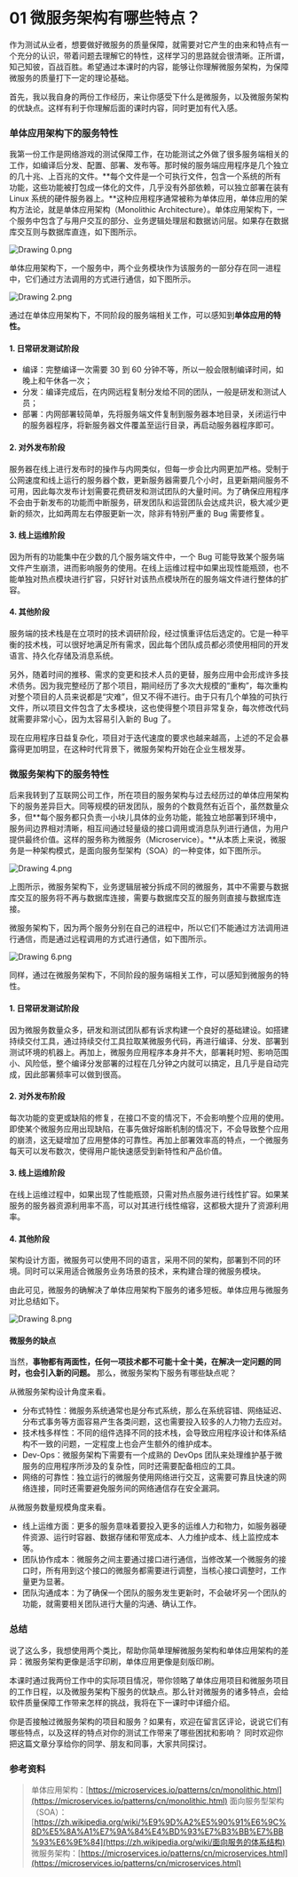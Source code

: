01 微服务架构有哪些特点？
==============

作为测试从业者，想要做好微服务的质量保障，就需要对它产生的由来和特点有一个充分的认识，带着问题去理解它的特性，这样学习的思路就会很清晰。正所谓，知己知彼，百战百胜。希望通过本课时的内容，能够让你理解微服务架构，为保障微服务的质量打下一定的理论基础。

首先，我以我自身的两份工作经历，来让你感受下什么是微服务，以及微服务架构的优缺点。这样有利于你理解后面的课时内容，同时更加有代入感。

### 单体应用架构下的服务特性

我第一份工作是网络游戏的测试保障工作，在功能测试之外做了很多服务端相关的工作，如编译后分发、配置、部署、发布等。那时候的服务端应用程序是几个独立的几十兆、上百兆的文件。**每个文件是一个可执行文件，包含一个系统的所有功能，这些功能被打包成一体化的文件，几乎没有外部依赖，可以独立部署在装有 Linux 系统的硬件服务器上。**这种应用程序通常被称为单体应用，单体应用的架构方法论，就是单体应用架构（Monolithic Architecture）。单体应用架构下，一个服务中包含了与用户交互的部分、业务逻辑处理层和数据访问层。如果存在数据库交互则与数据库直连，如下图所示。

![Drawing 0.png](assets/Ciqc1F8VMbWADRXPAABfysmIcFg665.png)

单体应用架构下，一个服务中，两个业务模块作为该服务的一部分存在同一进程中，它们通过方法调用的方式进行通信，如下图所示。

![Drawing 2.png](assets/Ciqc1F8VMb6AFe-pAAAxKvxK3wA298.png)

通过在单体应用架构下，不同阶段的服务端相关工作，可以感知到**单体应用的特性。**

#### 1\. 日常研发测试阶段

* 编译：完整编译一次需要 30 到 60 分钟不等，所以一般会限制编译时间，如晚上和午休各一次；
* 分发：编译完成后，在内网远程复制分发给不同的团队，一般是研发和测试人员；
* 部署：内网部署较简单，先将服务端文件复制到服务器本地目录，关闭运行中的服务器程序，将新服务器文件覆盖至运行目录，再启动服务器程序即可。

#### 2\. 对外发布阶段

服务器在线上进行发布时的操作与内网类似，但每一步会比内网更加严格。受制于公网速度和线上运行的服务器个数，更新服务器需要几个小时，且更新期间服务不可用，因此每次发布计划需要花费研发和测试团队的大量时间。为了确保应用程序不会由于新发布的功能而中断服务，研发团队和运营团队会达成共识，极大减少更新的频次，比如两周左右停服更新一次，除非有特别严重的 Bug 需要修复。

#### 3\. 线上运维阶段

因为所有的功能集中在少数的几个服务端文件中，一个 Bug 可能导致某个服务端文件产生崩溃，进而影响服务的使用。在线上运维过程中如果出现性能瓶颈，也不能单独对热点模块进行扩容，只好针对该热点模块所在的服务端文件进行整体的扩容。

#### 4\. 其他阶段

服务端的技术栈是在立项时的技术调研阶段，经过慎重评估后选定的。它是一种平衡的技术栈，可以很好地满足所有需求，因此每个团队成员都必须使用相同的开发语言、持久化存储及消息系统。

另外，随着时间的推移、需求的变更和技术人员的更替，服务应用中会形成许多技术债务。因为我完整经历了那个项目，期间经历了多次大规模的“重构”，每次重构对整个项目的人员来说都是“灾难”，但又不得不进行。由于只有几个单独的可执行文件，所以项目文件包含了太多模块，这也使得整个项目非常复杂，每次修改代码就需要非常小心，因为太容易引入新的 Bug 了。

现在应用程序日益复杂化，项目对于迭代速度的要求也越来越高，上述的不足会暴露得更加明显，在这种时代背景下，微服务架构开始在企业生根发芽。

### 微服务架构下的服务特性

后来我转到了互联网公司工作，所在项目的服务架构与过去经历过的单体应用架构下的服务差异巨大。同等规模的研发团队，服务的个数竟然有近百个，虽然数量众多，但**每个服务都只负责一小块儿具体的业务功能，能独立地部署到环境中，服务间边界相对清晰，相互间通过轻量级的接口调用或消息队列进行通信，为用户提供最终价值。这样的服务称为微服务（Microservice）。**从本质上来说，微服务是一种架构模式，是面向服务型架构（SOA）的一种变体，如下图所示。

![Drawing 4.png](assets/Ciqc1F8VMgmAbQ0RAACD0qeLHMs761.png)

上图所示，微服务架构下，业务逻辑层被分拆成不同的微服务，其中不需要与数据库交互的服务将不再与数据库连接，需要与数据库交互的服务则直接与数据库连接。

微服务架构下，因为两个服务分别在自己的进程中，所以它们不能通过方法调用进行通信，而是通过远程调用的方式进行通信，如下图所示。

![Drawing 6.png](assets/Ciqc1F8VMhGAIS2iAAAyeIWdJZ4810.png)

同样，通过在微服务架构下，不同阶段的服务端相关工作，可以感知到微服务的特性。

#### 1\. 日常研发测试阶段

因为微服务数量众多，研发和测试团队都有诉求构建一个良好的基础建设。如搭建持续交付工具，通过持续交付工具拉取某微服务代码，再进行编译、分发、部署到测试环境的机器上。再加上，微服务应用程序本身并不大，部署耗时短、影响范围小、风险低，整个编译分发部署的过程在几分钟之内就可以搞定，且几乎是自动完成，因此部署频率可以做到很高。

#### 2\. 对外发布阶段

每次功能的变更或缺陷的修复，在接口不变的情况下，不会影响整个应用的使用。即使某个微服务应用出现缺陷，在事先做好熔断机制的情况下，不会导致整个应用的崩溃，这无疑增加了应用整体的可靠性。再加上部署效率高的特点，一个微服务每天可以发布数次，使得用户能快速感受到新特性和产品价值。

#### 3\. 线上运维阶段

在线上运维过程中，如果出现了性能瓶颈，只需对热点服务进行线性扩容。如果某服务的服务器资源利用率不高，可以对其进行线性缩容，这都极大提升了资源利用率。

#### 4\. 其他阶段

架构设计方面，微服务可以使用不同的语言，采用不同的架构，部署到不同的环境。同时可以采用适合微服务业务场景的技术，来构建合理的微服务模块。

由此可见，微服务的确解决了单体应用架构下服务的诸多短板。单体应用与微服务对比总结如下。

![Drawing 8.png](assets/CgqCHl8VMjCAeWiUAAB11eN264M629.png)

#### 微服务的缺点

当然，**事物都有两面性，任何一项技术都不可能十全十美，在解决一定问题的同时，也会引入新的问题。** 那么，微服务架构下服务有哪些缺点呢？

从微服务架构设计角度来看。

* 分布式特性：微服务系统通常也是分布式系统，那么在系统容错、网络延迟、分布式事务等方面容易产生各类问题，这也需要投入较多的人力物力去应对。
* 技术栈多样性：不同的组件选择不同的技术栈，会导致应用程序设计和体系结构不一致的问题，一定程度上也会产生额外的维护成本。
* Dev-Ops：微服务架构下需要有一个成熟的 DevOps 团队来处理维护基于微服务的应用程序所涉及的复杂性，同时还需要配备相应的工具。
* 网络的可靠性：独立运行的微服务使用网络进行交互，这需要可靠且快速的网络连接，同时还需要避免服务间的网络通信存在安全漏洞。

从微服务数量规模角度来看。

* 线上运维方面：更多的服务意味着要投入更多的运维人力和物力，如服务器硬件资源、运行时容器、数据存储和带宽成本、人力维护成本、线上监控成本等。
* 团队协作成本：微服务之间主要通过接口进行通信，当修改某一个微服务的接口时，所有用到这个接口的微服务都需要进行调整，当核心接口调整时，工作量更为显著。
* 团队沟通成本：为了确保一个团队的服务发生更新时，不会破坏另一个团队的功能，就需要相关团队进行大量的沟通、确认工作。

### 总结

说了这么多，我想使用两个类比，帮助你简单理解微服务架构和单体应用架构的差异：微服务架构更像是活字印刷，单体应用更像是刻版印刷。

本课时通过我两份工作中的实际项目情况，带你领略了单体应用项目和微服务项目的工作日程，以及微服务架构下服务的优缺点。那么针对微服务的诸多特点，会给软件质量保障工作带来怎样的挑战，我将在下一课时中详细介绍。

你是否接触过微服务架构的项目和服务？如果有，欢迎在留言区评论，说说它们有哪些特点，以及这样的特点对你的测试工作带来了哪些困扰和影响？ 同时欢迎你把这篇文章分享给你的同学、朋友和同事，大家共同探讨。

### 参考资料

> 单体应用架构：[https://microservices.io/patterns/cn/monolithic.html](https://microservices.io/patterns/cn/monolithic.html) 面向服务型架构（SOA）：[https://zh.wikipedia.org/wiki/%E9%9D%A2%E5%90%91%E6%9C%8D%E5%8A%A1%E7%9A%84%E4%BD%93%E7%B3%BB%E7%BB%93%E6%9E%84](https://zh.wikipedia.org/wiki/面向服务的体系结构) 微服务架构：[https://microservices.io/patterns/cn/microservices.html](https://microservices.io/patterns/cn/microservices.html)
